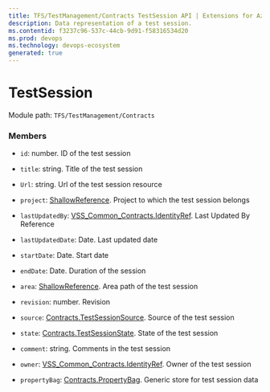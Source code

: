 ```yaml
---
title: TFS/TestManagement/Contracts TestSession API | Extensions for Azure DevOps Services
description: Data representation of a test session.
ms.contentid: f3237c96-537c-44cb-9d91-f58316534d20
ms.prod: devops
ms.technology: devops-ecosystem
generated: true
---
```


# TestSession

Module path: `TFS/TestManagement/Contracts`


### Members

* `id`: number. ID of the test session

* `title`: string. Title of the test session

* `Url`: string. Url of the test session resource

* `project`: [ShallowReference](../../../TFS/TestManagement/Contracts/ShallowReference.md). Project to which the test session belongs

* `lastUpdatedBy`: [VSS_Common_Contracts.IdentityRef](../../../VSS/WebApi/Contracts/IdentityRef.md). Last Updated By  Reference

* `lastUpdatedDate`: Date. Last updated date

* `startDate`: Date. Start date

* `endDate`: Date. Duration of the session

* `area`: [ShallowReference](../../../TFS/TestManagement/Contracts/ShallowReference.md). Area path of the test session

* `revision`: number. Revision

* `source`: [Contracts.TestSessionSource](../../../TFS/TestManagement/Contracts/TestSessionSource.md). Source of the test session

* `state`: [Contracts.TestSessionState](../../../TFS/TestManagement/Contracts/TestSessionState.md). State of the test session

* `comment`: string. Comments in the test session

* `owner`: [VSS_Common_Contracts.IdentityRef](../../../VSS/WebApi/Contracts/IdentityRef.md). Owner of the test session

* `propertyBag`: [Contracts.PropertyBag](../../../TFS/TestManagement/Contracts/PropertyBag.md). Generic store for test session data



